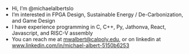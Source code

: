 - Hi, I’m @michaelalbertslo
-  I’m interested in FPGA Design, Sustainable Energy / De-Carbonization, and Game Design
-  I have experience programming in C, C++, Py, Jathonva, React, Javascript, and RISC-V assembly
-  You can reach me at mwalbert@calpoly.edu, or on linkedin at www.linkedin.com/in/michael-albert-5150b6253
